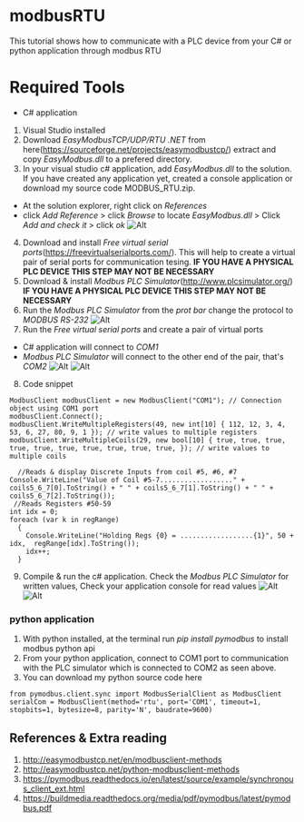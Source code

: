 # modbusRTU
This tutorial shows how to communicate with a PLC device from your C# or python application through modbus RTU

# Required Tools
- C# application
1. Visual Studio installed
2. Download *EasyModbusTCP/UDP/RTU .NET* from here(https://sourceforge.net/projects/easymodbustcp/) extract and copy *EasyModbus.dll* to a prefered directory.
3. In your visual studio c# application, add *EasyModbus.dll* to the solution. If you have created any application yet, created a console application or download my source code MODBUS_RTU.zip.
  * At the solution explorer, right click on *References*
  * click *Add Reference* > click *Browse* to locate *EasyModbus.dll* > Click *Add and check it* > click *ok* 
  ![Alt](https://github.com/nichieaaron/modbusRTU/blob/master/img/add_easy_dll.PNG "add easymodbus.dll")
4. Download and install *Free virtual serial ports*(https://freevirtualserialports.com/). This will help to create a virtual pair of serial ports <COM1-COM2> for communication tesing. **IF YOU HAVE A PHYSICAL PLC DEVICE THIS STEP MAY NOT BE NECESSARY**
5. Download & install *Modbus PLC Simulator*(http://www.plcsimulator.org/) **IF YOU HAVE A PHYSICAL PLC DEVICE THIS STEP MAY NOT BE NECESSARY**
6. Run the *Modbus PLC Simulator* from the *prot bar* change the protocol to *MODBUS RS-232*
  ![Alt](https://github.com/nichieaaron/modbusRTU/blob/master/img/plc.PNG "select rs232")
7. Run the *Free virtual serial ports* and create a pair of virtual ports <COM1-COM2>
  * C# application will connect to *COM1*
  * *Modbus PLC Simulator* will connect to the other end of the pair, that's *COM2*
 ![Alt](https://github.com/nichieaaron/modbusRTU/blob/master/img/com_pair.PNG "create serial port pair")
 ![Alt](https://github.com/nichieaaron/modbusRTU/blob/master/img/COM_2.PNG "com2 port")
8. Code snippet 
~~~~
ModbusClient modbusClient = new ModbusClient("COM1"); // Connection object using COM1 port
modbusClient.Connect();
modbusClient.WriteMultipleRegisters(49, new int[10] { 112, 12, 3, 4, 53, 6, 27, 80, 9, 1 }); // write values to multiple registers
modbusClient.WriteMultipleCoils(29, new bool[10] { true, true, true, true, true, true, true, true, true, true, }); // write values to multiple coils
  
  //Reads & display Discrete Inputs from coil #5, #6, #7
Console.WriteLine("Value of Coil #5-7.................." + coils5_6_7[0].ToString() + " " + coils5_6_7[1].ToString() + " " + coils5_6_7[2].ToString());
 //Reads Registers #50-59
int idx = 0;
foreach (var k in regRange)
  {
    Console.WriteLine("Holding Regs {0} = ..................{1}", 50 + idx,  regRange[idx].ToString());
    idx++;
  }
~~~~
9. Compile & run the c# application. Check the *Modbus PLC Simulator* for written values, Check your application console for read values
![Alt](https://github.com/nichieaaron/modbusRTU/blob/master/img/written_val1.PNG "Written values")
![Alt](https://github.com/nichieaaron/modbusRTU/blob/master/img/written_val2.PNG "written values")

### python application
1. With python installed, at the terminal run *pip install pymodbus* to install modbus python api
2. From your python application, connect to COM1 port to communication with the PLC simulator which is connected to COM2 as seen above.
3. You can download my python source code here
```
from pymodbus.client.sync import ModbusSerialClient as ModbusClient
serialCom = ModbusClient(method='rtu', port='COM1', timeout=1, stopbits=1, bytesize=8, parity='N', baudrate=9600)
```

## References & Extra reading
1. http://easymodbustcp.net/en/modbusclient-methods
2. http://easymodbustcp.net/python-modbusclient-methods
3. https://pymodbus.readthedocs.io/en/latest/source/example/synchronous_client_ext.html
4. https://buildmedia.readthedocs.org/media/pdf/pymodbus/latest/pymodbus.pdf
